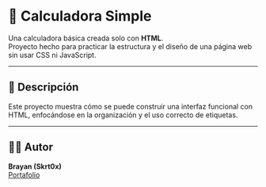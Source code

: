 # 🧮 Calculadora Simple

Una calculadora básica creada solo con **HTML**.  
Proyecto hecho para practicar la estructura y el diseño de una página web sin usar CSS ni JavaScript.

---

## 📘 Descripción

Este proyecto muestra cómo se puede construir una interfaz funcional con HTML, enfocándose en la organización y el uso correcto de etiquetas.

---

## 🧑‍💻 Autor

**Brayan (Skrt0x)**  
[Portafolio](https://github.com/Skrt0x/Skrt0x-portafolio)
